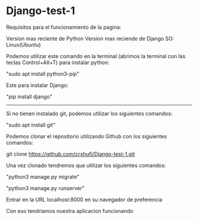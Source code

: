 # Django-test-1

Requisitos para el funcionamiento de la pagina:

Version mas reciente de Python
Version mas reciende de Django
SO: Linux(Ubuntu)


Podemos utilizar este comando en la terminal (abrimos la terminal con las teclas Control+Alt+T) para instalar python:

"sudo apt install python3-pip"

Este para instalar Django:

"pip install django"

--------------------------------------------------

Si no tienen instalado git, podemos utilizar los siguientes comandos:

"sudo apt install git"

Podemos clonar el repositorio utilizando Github con los siguientes comandos:

git clone https://github.com/crxhufi/Django-test-1.git

Una vez clonado tendremos que utilizar los siguientes comandos:

"python3 manage.py migrate"

"python3 manage.py runserver"

Entrar en la URL localhost:8000 en su navegador de preferencia

Con eso tendriamos nuestra aplicacion funcionando 



